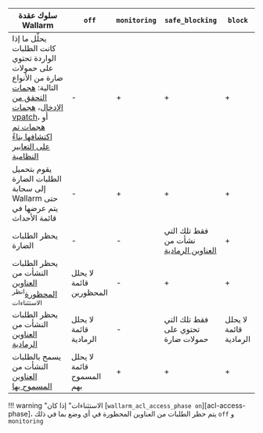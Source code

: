 | سلوك عقدة Wallarm | `off` | `monitoring` | `safe_blocking` | `block` |
| -------- | - | - | - | -|
| يحلّل ما إذا كانت الطلبات الواردة تحتوي على حمولات ضارة من الأنواع التالية: [هجمات التحقق من الإدخال](../about-wallarm/protecting-against-attacks.md#input-validation-attacks)، [هجمات vpatch](../user-guides/rules/vpatch-rule.md)، أو [هجمات تم اكتشافها بناءً على التعابير النظامية](../user-guides/rules/regex-rule.md) | - | + | + | + |
| يقوم بتحميل الطلبات الضارة إلى سحابة Wallarm حتى يتم عرضها في قائمة الأحداث | - | + | + | + |
| يحظر الطلبات الضارة | - | - | فقط تلك التي نشأت من [العناوين الرمادية](../user-guides/ip-lists/graylist.md) | + |
| يحظر الطلبات النشأت من [العناوين المحظورة](../user-guides/ip-lists/denylist.md)<sup>انظر الاستثناءات</sup> | لا يحلل قائمة المحظورين | - | + | + |
| يحظر الطلبات النشأت من [العناوين الرمادية](../user-guides/ip-lists/graylist.md) | لا يحلل قائمة الرمادية | - | فقط تلك التي تحتوي على حمولات ضارة | لا يحلل قائمة الرمادية |
| يسمح بالطلبات النشأت من [العناوين المسموح بها](../user-guides/ip-lists/allowlist.md) | لا يحلل قائمة المسموح بهم | + | + | + |

!!! warning "الاستثناءات"
    إذا كان [`wallarm_acl_access_phase on`][acl-access-phase]، يتم حظر الطلبات من العناوين المحظورة في أي وضع بما في ذلك `off` و `monitoring`